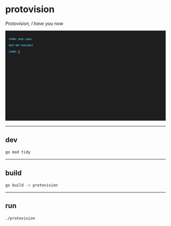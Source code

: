 # protovision

_Protovision, I have you now_

![screenshot](./screenshot.png)

___
## dev

```bash
go mod tidy
```
___
## build

```bash
go build -o protovision
```
___
## run

```bash
./protovision
```
